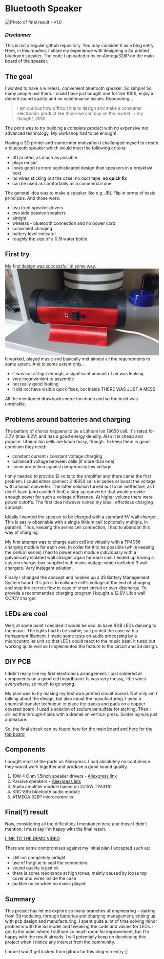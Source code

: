 # Bluetooth Speaker

![Photo of final result - v1.0](/Photos/BTSpeakerLights_on.gif?raw=true "Bluetooth Speaker")

### *Disclaimer*

This is not a regular github repository. You may consider it as a blog entry. Here, in this *readme*, I share my experience with designing a 3d printed bluetooth speaker. The code I uploaded runs on Atmega328P on the main board of the speaker.


## The goal
I wanted to have a wireless, convenient bluetooth speaker. So simple! So many people use them. I could have just bought one for like 100$, enjoy a decent sound quality and no maintenance issues.
Boooooring...

>I am curious how difficult it is to design and make a consumer electronics product like those we can buy on the market. *~ my thought, 2018*

The point was to try buliding a complete product with no expensive nor advanced technology. My workshop had to be enough!

Having a 3D printer and some inner motivation I challenged myself to create a bluetooth speaker which would meet the following criteria:
- 3D printed, as much as possible
- plays music!
- looks good (a more sophisticated design than speakers in a breakfast box)
- no wires sticking out the case, no duct tape, **no quick fix**
- can be used as comfortably as a commercial one


The general idea was to make a speaker like e.g. JBL Flip in terms of basic principals. And those were:
- two front speaker drivers
- two side passive speakers
- airtight
- wireless - bluetooth connection and no power cord
- convinient charging
- battery level indicator
- roughly the size of a 0.5l water bottle

## First try
My first design was successfull in some way.
![Photo of speaker v1.0](/Photos/speaker_v1.jpg?raw=true  "Version 1.0")
It worked, played music and basically met almost all the requirements to some extent. And to some extent only...
- it was not airtignt enough, a significant amount of air was leaking
- very inconvenient to assemble
- not really good looking
- it did not have visible quick fixes, but inside THERE WAS JUST A MESS

All the mentioned drawbacks were too much and so the build was unreliable. 

## Problems around batteries and charging
The battery of choice happens to be a Lithium Ion 18650 cell.
It's rated for 3.7V (max 4.2V) and has a good energy density. Also it is cheap and popular. Lithium Ion cells are kinda fussy, though. To keep them in good condition they need:
- constant current / constant voltage charging
- ballanced voltage between cells (if more than one)
- some protection against dangerously low voltage

I only needed to provide 12 volts to the amplifier and there came the first problem. I could either connect 3 18650 cells in series or boost the voltage with a boost converter. The latter solution turned out to be ineffective, as I didn't have (and couldn't find) a step up converter that would provide enough power for such a voltage difference. At higher volume there were power cutoffs.
The first idea however ruined my ideal, effortless charging concept. 

Ideally I wanted the speaker to be charged with a standard 5V wall charger. This is easily obtainable with a single lithium cell (opitonally multiple, in parallel). Thus, keeping the series cell connection, I had to abandon this way of charging.

My first attempt was to charge each cell individually with a TP4056 charging module for each one. In order for it to be possible (while keeping the cells in series) I had to power each module individually with a galvanically isolated wall charger, again for each one. I ended up having a custom charger box supplied with mains voltage which included 3 wall chargers. Very inelegant solution.

Finally I changed the concept and hooked up a 3S Battery Management System board. It's job is to ballance cell's voltage at the end of charging and stop the current flow in case of short circuit or over-discharge. To provide a recommended charging program I bought a 12,6V LiIon wall CC/CV charger.

## LEDs are cool
Well, at some point I decided it would be cool to have RGB LEDs dancing to the music. The lights had to be visible, so I printed the case with a transparent filament. I made some tests on audio processing by a microcontroller unit so that LEDs could react to the music beat. It tured out working quite well so I implemented the feature to the circuit and 3d design.

## DIY PCB
I didn't really like my first electronics arrangement. I just soldered all components on a ~~good~~ old breadboard. Is was very messy, little wires everywhere, so much to go wrong.

My plan was to try making my first own printed circuit borard. Not only am I talking about the design, but also about the manufacturing. I used a chemical transfer technique to place the tracks and pads on a copper covered board. I used a solution of sodium persulfate for etching. Then I drilled the through-holes with a dremel on vertical press. Soldering was just a pleasure.

So, the final circuit can be found [here for the main board](https://oshwlab.com/dawid199912/bluetoothspeaker_v2_custompcb) and [here for the top board](https://oshwlab.com/dawid199912/bluetoothspeaker_v2_toppanelpcb)

## Components

I bought most of the parts on Aliexpress. I had absolutely no confidence they would work together and produce a good sound quality.

1. 10W 4 Ohm 1.5inch speaker drivers - [Aliexpress link](https://www.aliexpress.com/item/32816810056.html?spm=a2g0s.9042311.0.0.27424c4d4MThSE)
2. Passive speakers - [Aliexpress link](https://www.aliexpress.com/item/32828412002.html?spm=a2g0s.9042311.0.0.27424c4d4MThSE)
3. Audio amplifier module based on 2x15W TPA3110
4. KRC-86b bluetooth audio module
5. ATMEGA 328P microcontroller

## Final(?) result
Now, considering all the difficulties I mentioned here and those I didn't mention, I must say I'm happy with the final result.

[LINK TO THE DEMO VIDEO](https://youtu.be/Gikhf-romf0)


There are some compromises against my initial plan I accepted such as:
- still not completely airtight
- use of hotglue to seal the connectors
- sound quality is just ok
- there is some resonance at high tones, mainly caused by loose top cover and wires inside the case
- audible noise when no music played 

## Summary
This project has let me explore so many branches of engineering - starting from 3d modeling, through batteries and charging management, ending up with pcb design and manufacturing.
I spent quite a lot of time solving minor problems with the 3d model and tweaking the code and values for LEDs. I got to the point where I still see so much room for improvement, but I'm happy with the result already. I will potentially keep on developing this project when I notice any interest from the community.

I hope I won't get kicked from github for this blog-ish entry ;)
